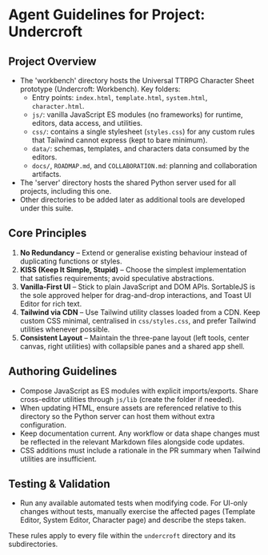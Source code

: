 # Agent Guidelines for Project: Undercroft

## Project Overview
- The 'workbench' directory hosts the Universal TTRPG Character Sheet prototype (Undercroft: Workbench). Key folders:
  - Entry points: `index.html`, `template.html`, `system.html`, `character.html`.
  - `js/`: vanilla JavaScript ES modules (no frameworks) for runtime, editors, data access, and utilities.
  - `css/`: contains a single stylesheet (`styles.css`) for any custom rules that Tailwind cannot express (kept to bare minimum).
  - `data/`: schemas, templates, and characters data consumed by the editors.
  - `docs/`, `ROADMAP.md`, and `COLLABORATION.md`: planning and collaboration artifacts.
- The 'server' directory hosts the shared Python server used for all projects, including this one.
- Other directories to be added later as additional tools are developed under this suite.

## Core Principles
1. **No Redundancy** – Extend or generalise existing behaviour instead of duplicating functions or styles.
2. **KISS (Keep It Simple, Stupid)** – Choose the simplest implementation that satisfies requirements; avoid speculative abstractions.
3. **Vanilla-First UI** – Stick to plain JavaScript and DOM APIs. SortableJS is the sole approved helper for drag-and-drop interactions, and Toast UI Editor for rich text.
4. **Tailwind via CDN** – Use Tailwind utility classes loaded from a CDN. Keep custom CSS minimal, centralised in `css/styles.css`, and prefer Tailwind utilities whenever possible.
5. **Consistent Layout** – Maintain the three-pane layout (left tools, center canvas, right utilities) with collapsible panes and a shared app shell.

## Authoring Guidelines
- Compose JavaScript as ES modules with explicit imports/exports. Share cross-editor utilities through `js/lib` (create the folder if needed).
- When updating HTML, ensure assets are referenced relative to this directory so the Python server can host them without extra configuration.
- Keep documentation current. Any workflow or data shape changes must be reflected in the relevant Markdown files alongside code updates.
- CSS additions must include a rationale in the PR summary when Tailwind utilities are insufficient.

## Testing & Validation
- Run any available automated tests when modifying code. For UI-only changes without tests, manually exercise the affected pages (Template Editor, System Editor, Character page) and describe the steps taken.

These rules apply to every file within the `undercroft` directory and its subdirectories.
